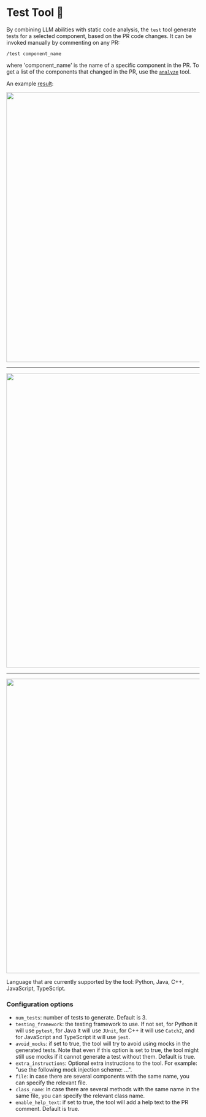 # Test Tool 💎
By combining LLM abilities with static code analysis, the `test` tool  generate tests for a selected component, based on the PR code changes.
It can be invoked manually by commenting on any PR:
```
/test component_name
```
where 'component_name' is the name of a specific component in the PR.
To get a list of the components that changed in the PR, use the [`analyze`](https://github.com/Codium-ai/pr-agent/blob/main/docs/Analyze.md) tool.


An example [result](https://github.com/Codium-ai/pr-agent/pull/598#issuecomment-1913679429):

<kbd><img src=https://codium.ai/images/pr_agent/test1.png width="704"></kbd>
___
<kbd><img src=https://codium.ai/images/pr_agent/test2.png width="768"></kbd>
___
<kbd><img src=https://codium.ai/images/pr_agent/test3.png width="768"></kbd>

Language that are currently supported by the tool: Python, Java, C++, JavaScript, TypeScript.



### Configuration options
- `num_tests`: number of tests to generate. Default is 3.
- `testing_framework`: the testing framework to use. If not set, for Python it will use `pytest`, for Java it will use `JUnit`, for C++ it will use `Catch2`, and for JavaScript and TypeScript it will use `jest`.
- `avoid_mocks`: if set to true, the tool will try to avoid using mocks in the generated tests. Note that even if this option is set to true, the tool might still use mocks if it cannot generate a test without them. Default is true.
- `extra_instructions`: Optional extra instructions to the tool. For example: "use the following mock injection scheme: ...".
- `file`: in case there are several components with the same name, you can specify the relevant file.
- `class_name`: in case there are several methods with the same name in the same file, you can specify the relevant class name.
- `enable_help_text`: if set to true, the tool will add a help text to the PR comment. Default is true.